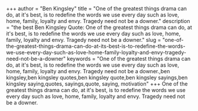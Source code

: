 +++
author = "Ben Kingsley"
title = "One of the greatest things drama can do, at it's best, is to redefine the words we use every day such as love, home, family, loyalty and envy. Tragedy need not be a downer."
description = "the best Ben Kingsley Quote: One of the greatest things drama can do, at it's best, is to redefine the words we use every day such as love, home, family, loyalty and envy. Tragedy need not be a downer."
slug = "one-of-the-greatest-things-drama-can-do-at-its-best-is-to-redefine-the-words-we-use-every-day-such-as-love-home-family-loyalty-and-envy-tragedy-need-not-be-a-downer"
keywords = "One of the greatest things drama can do, at it's best, is to redefine the words we use every day such as love, home, family, loyalty and envy. Tragedy need not be a downer.,ben kingsley,ben kingsley quotes,ben kingsley quote,ben kingsley sayings,ben kingsley saying,quotes, sayings,quote, saying, motivation"
+++
One of the greatest things drama can do, at it's best, is to redefine the words we use every day such as love, home, family, loyalty and envy. Tragedy need not be a downer.
